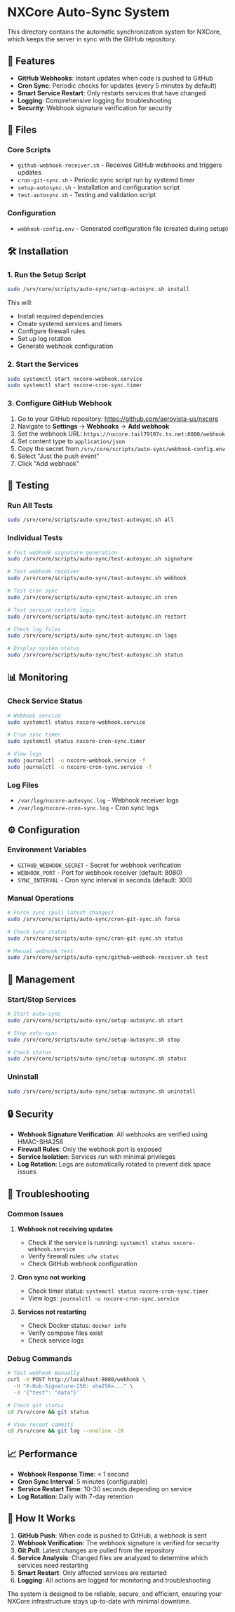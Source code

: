 # NXCore Auto-Sync System

This directory contains the automatic synchronization system for NXCore, which keeps the server in sync with the GitHub repository.

## 🚀 Features

- **GitHub Webhooks**: Instant updates when code is pushed to GitHub
- **Cron Sync**: Periodic checks for updates (every 5 minutes by default)
- **Smart Service Restart**: Only restarts services that have changed
- **Logging**: Comprehensive logging for troubleshooting
- **Security**: Webhook signature verification for security

## 📁 Files

### Core Scripts
- `github-webhook-receiver.sh` - Receives GitHub webhooks and triggers updates
- `cron-git-sync.sh` - Periodic sync script run by systemd timer
- `setup-autosync.sh` - Installation and configuration script
- `test-autosync.sh` - Testing and validation script

### Configuration
- `webhook-config.env` - Generated configuration file (created during setup)

## 🛠️ Installation

### 1. Run the Setup Script
```bash
sudo /srv/core/scripts/auto-sync/setup-autosync.sh install
```

This will:
- Install required dependencies
- Create systemd services and timers
- Configure firewall rules
- Set up log rotation
- Generate webhook configuration

### 2. Start the Services
```bash
sudo systemctl start nxcore-webhook.service
sudo systemctl start nxcore-cron-sync.timer
```

### 3. Configure GitHub Webhook

1. Go to your GitHub repository: https://github.com/aerovista-us/nxcore
2. Navigate to **Settings** → **Webhooks** → **Add webhook**
3. Set the webhook URL: `https://nxcore.tail79107c.ts.net:8080/webhook`
4. Set content type to `application/json`
5. Copy the secret from `/srv/core/scripts/auto-sync/webhook-config.env`
6. Select "Just the push event"
7. Click "Add webhook"

## 🧪 Testing

### Run All Tests
```bash
sudo /srv/core/scripts/auto-sync/test-autosync.sh all
```

### Individual Tests
```bash
# Test webhook signature generation
sudo /srv/core/scripts/auto-sync/test-autosync.sh signature

# Test webhook receiver
sudo /srv/core/scripts/auto-sync/test-autosync.sh webhook

# Test cron sync
sudo /srv/core/scripts/auto-sync/test-autosync.sh cron

# Test service restart logic
sudo /srv/core/scripts/auto-sync/test-autosync.sh restart

# Check log files
sudo /srv/core/scripts/auto-sync/test-autosync.sh logs

# Display system status
sudo /srv/core/scripts/auto-sync/test-autosync.sh status
```

## 📊 Monitoring

### Check Service Status
```bash
# Webhook service
sudo systemctl status nxcore-webhook.service

# Cron sync timer
sudo systemctl status nxcore-cron-sync.timer

# View logs
sudo journalctl -u nxcore-webhook.service -f
sudo journalctl -u nxcore-cron-sync.service -f
```

### Log Files
- `/var/log/nxcore-autosync.log` - Webhook receiver logs
- `/var/log/nxcore-cron-sync.log` - Cron sync logs

## ⚙️ Configuration

### Environment Variables
- `GITHUB_WEBHOOK_SECRET` - Secret for webhook verification
- `WEBHOOK_PORT` - Port for webhook receiver (default: 8080)
- `SYNC_INTERVAL` - Cron sync interval in seconds (default: 300)

### Manual Operations
```bash
# Force sync (pull latest changes)
sudo /srv/core/scripts/auto-sync/cron-git-sync.sh force

# Check sync status
sudo /srv/core/scripts/auto-sync/cron-git-sync.sh status

# Manual webhook test
sudo /srv/core/scripts/auto-sync/github-webhook-receiver.sh test
```

## 🔧 Management

### Start/Stop Services
```bash
# Start auto-sync
sudo /srv/core/scripts/auto-sync/setup-autosync.sh start

# Stop auto-sync
sudo /srv/core/scripts/auto-sync/setup-autosync.sh stop

# Check status
sudo /srv/core/scripts/auto-sync/setup-autosync.sh status
```

### Uninstall
```bash
sudo /srv/core/scripts/auto-sync/setup-autosync.sh uninstall
```

## 🔒 Security

- **Webhook Signature Verification**: All webhooks are verified using HMAC-SHA256
- **Firewall Rules**: Only the webhook port is exposed
- **Service Isolation**: Services run with minimal privileges
- **Log Rotation**: Logs are automatically rotated to prevent disk space issues

## 🚨 Troubleshooting

### Common Issues

1. **Webhook not receiving updates**
   - Check if the service is running: `systemctl status nxcore-webhook.service`
   - Verify firewall rules: `ufw status`
   - Check GitHub webhook configuration

2. **Cron sync not working**
   - Check timer status: `systemctl status nxcore-cron-sync.timer`
   - View logs: `journalctl -u nxcore-cron-sync.service`

3. **Services not restarting**
   - Check Docker status: `docker info`
   - Verify compose files exist
   - Check service logs

### Debug Commands
```bash
# Test webhook manually
curl -X POST http://localhost:8080/webhook \
  -H "X-Hub-Signature-256: sha256=..." \
  -d '{"test": "data"}'

# Check git status
cd /srv/core && git status

# View recent commits
cd /srv/core && git log --oneline -10
```

## 📈 Performance

- **Webhook Response Time**: < 1 second
- **Cron Sync Interval**: 5 minutes (configurable)
- **Service Restart Time**: 10-30 seconds depending on service
- **Log Rotation**: Daily with 7-day retention

## 🔄 How It Works

1. **GitHub Push**: When code is pushed to GitHub, a webhook is sent
2. **Webhook Verification**: The webhook signature is verified for security
3. **Git Pull**: Latest changes are pulled from the repository
4. **Service Analysis**: Changed files are analyzed to determine which services need restarting
5. **Smart Restart**: Only affected services are restarted
6. **Logging**: All actions are logged for monitoring and troubleshooting

The system is designed to be reliable, secure, and efficient, ensuring your NXCore infrastructure stays up-to-date with minimal downtime.
